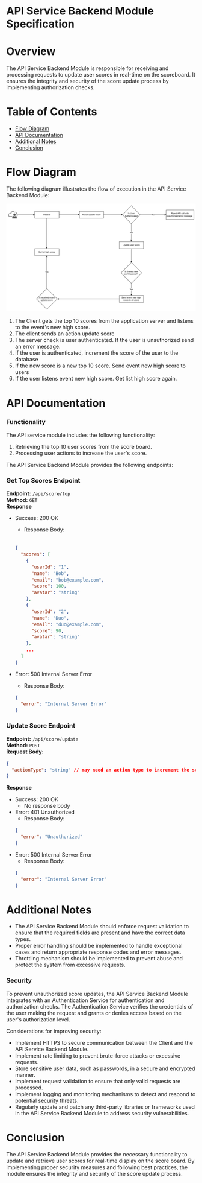 # **API Service Backend Module Specification**

# **Overview**

The API Service Backend Module is responsible for receiving and processing requests to update user scores in real-time on the scoreboard. It ensures the integrity and security of the score update process by implementing authorization checks.

# **Table of Contents**

- [Flow Diagram](https://github.com/thientv98/truong-van-thien-99tech/tree/main/src/problem6#flow-diagram)
- [API Documentation](https://github.com/thientv98/truong-van-thien-99tech/tree/main/src/problem6#api-documentation)
- [Additional Notes](https://github.com/thientv98/truong-van-thien-99tech/tree/main/src/problem6#additional-notes)
- [Conclusion](https://github.com/thientv98/truong-van-thien-99tech/tree/main/src/problem6#conclusion)

# **Flow Diagram**

The following diagram illustrates the flow of execution in the API Service Backend Module:

![Alt text](diagram.png)

1. The Client gets the top 10 scores from the application server and listens to the event's new high score.
2. The client sends an action update score
3. The server check is user authenticated. If the user is unauthorized send an error message.
4. If the user is authenticated, increment the score of the user to the database
5. If the new score is a new top 10 score. Send event new high score to users
6. If the user listens event new high score. Get list high score again.

# **API Documentation**

### **Functionality**

The API service module includes the following functionality:

1. Retrieving the top 10 user scores from the score board.
2. Processing user actions to increase the user's score.

The API Service Backend Module provides the following endpoints:

### **Get Top Scores Endpoint**

**Endpoint:** `/api/score/top` <br />
**Method:** `GET` <br />
**Response**

- Success: 200 OK

  - Response Body:

  ```json

  {
    "scores": [
      {
        "userId": "1",
        "name": "Bob",
        "email": "bob@example.com",
        "score": 100,
        "avatar": "string"
      },
      {
        "userId": "2",
        "name": "Duo",
        "email": "duo@example.com",
        "score": 90,
        "avatar": "string"
      },
      ...
    ]
  }

  ```

- Error: 500 Internal Server Error
  - Response Body:
  ```json
  {
    "error": "Internal Server Error"
  }
  ```

### **Update Score Endpoint**

**Endpoint:** `/api/score/update`  <br />
**Method:** `POST`  <br />
**Request Body:**

```json
{
  "actionType": "string" // may need an action type to increment the score of the logged in user
}
```

**Response**

- Success: 200 OK
  - No response body
- Error: 401 Unauthorized
  - Response Body:
  ```json
  {
    "error": "Unauthorized"
  }
  ```
- Error: 500 Internal Server Error
  - Response Body:
  ```json
  {
    "error": "Internal Server Error"
  }
  ```

# **Additional Notes**

- The API Service Backend Module should enforce request validation to ensure that the required fields are present and have the correct data types.
- Proper error handling should be implemented to handle exceptional cases and return appropriate response codes and error messages.
- Throttling mechanism should be implemented to prevent abuse and protect the system from excessive requests.

### Security

To prevent unauthorized score updates, the API Service Backend Module integrates with an Authentication Service for authentication and authorization checks. The Authentication Service verifies the credentials of the user making the request and grants or denies access based on the user's authorization level.

Considerations for improving security:

- Implement HTTPS to secure communication between the Client and the API Service Backend Module.
- Implement rate limiting to prevent brute-force attacks or excessive requests.
- Store sensitive user data, such as passwords, in a secure and encrypted manner.
- Implement request validation to ensure that only valid requests are processed.
- Implement logging and monitoring mechanisms to detect and respond to potential security threats.
- Regularly update and patch any third-party libraries or frameworks used in the API Service Backend Module to address security vulnerabilities.

# **Conclusion**

The API Service Backend Module provides the necessary functionality to update and retrieve user scores for real-time display on the score board. By implementing proper security measures and following best practices, the module ensures the integrity and security of the score update process.
